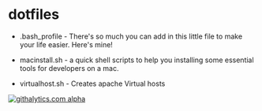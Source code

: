 dotfiles
============
* .bash_profile - There's so much you can add in this little file to make your life easier.
Here's mine!

* macinstall.sh - a quick shell scripts to help you installing some essential tools for developers on a mac.

* virtualhost.sh - Creates apache Virtual hosts


[![githalytics.com alpha](https://cruel-carlota.pagodabox.com/5f6b9f8c167f7cf349c2f720e85912cc "githalytics.com")](http://githalytics.com/erwanjegouzo/dotfiles)
